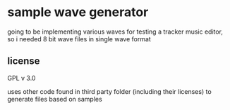 # sample wave generator

going to be implementing various waves for testing a tracker music editor, so i needed 8 bit wave files in single wave format

## license

GPL v 3.0

uses other code found in third party folder (including their licenses) to generate files based on samples